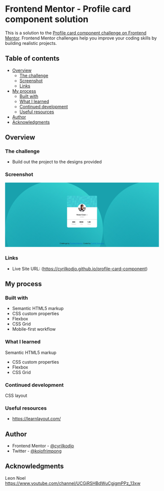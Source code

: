 # Frontend Mentor - Profile card component solution

This is a solution to the [Profile card component challenge on Frontend Mentor](https://www.frontendmentor.io/challenges/profile-card-component-cfArpWshJ). Frontend Mentor challenges help you improve your coding skills by building realistic projects. 

## Table of contents

- [Overview](#overview)
  - [The challenge](#the-challenge)
  - [Screenshot](#screenshot)
  - [Links](#links)
- [My process](#my-process)
  - [Built with](#built-with)
  - [What I learned](#what-i-learned)
  - [Continued development](#continued-development)
  - [Useful resources](#useful-resources)
- [Author](#author)
- [Acknowledgments](#acknowledgments)


## Overview

### The challenge

- Build out the project to the designs provided

### Screenshot

![](./images/screenshot.jpg)


### Links

- Live Site URL: (https://cyrilkodjo.github.io/profile-card-component)

## My process

### Built with

- Semantic HTML5 markup
- CSS custom properties
- Flexbox
- CSS Grid
- Mobile-first workflow


### What I learned

 Semantic HTML5 markup
- CSS custom properties
- Flexbox
- CSS Grid



### Continued development

CSS layout


### Useful resources

- https://learnlayout.com/


## Author

- Frontend Mentor - [@cyrilkodjo](https://www.frontendmentor.io/profile/cyrilkodjo)
- Twitter - [@kojofrimpong](https://www.twitter.com/kojofrimpong)

## Acknowledgments

Leon Noel
https://www.youtube.com/channel/UCGiRSHBdWuCgjgmPPz_13xw

